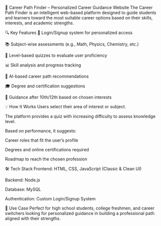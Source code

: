 🎯 Career Path Finder – Personalized Career Guidance Website
The Career Path Finder is an intelligent web-based platform designed to guide students and learners toward the most suitable career options based on their skills, interests, and academic strengths.

🔍 Key Features
🔐 Login/Signup system for personalized access

📚 Subject-wise assessments (e.g., Math, Physics, Chemistry, etc.)

🎯 Level-based quizzes to evaluate user proficiency

📊 Skill analysis and progress tracking

🧭 AI-based career path recommendations

🎓 Degree and certification suggestions

📅 Guidance after 10th/12th based on chosen interests

💡 How It Works
Users select their area of interest or subject.

The platform provides a quiz with increasing difficulty to assess knowledge level.

Based on performance, it suggests:

Career roles that fit the user’s profile

Degrees and online certifications required

Roadmap to reach the chosen profession

🛠️ Tech Stack
Frontend: HTML, CSS, JavaScript (Classic & Clean UI)

Backend: Node.js

Database: MySQL

Authentication: Custom Login/Signup System

📌 Use Case
Perfect for high school students, college freshmen, and career switchers looking for personalized guidance in building a professional path aligned with their strengths.

